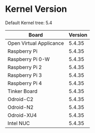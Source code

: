 
# Kernel Version

Default Kernel tree: 5.4

| Board | Version |
|-------|---------|
| Open Virtual Applicance | 5.4.35 |
| Raspberry Pi | 5.4.35 |
| Raspberry Pi 0-W | 5.4.35 |
| Raspberry Pi 2 | 5.4.35 |
| Raspberry Pi 3 | 5.4.35 |
| Raspberry Pi 4 | 5.4.35 |
| Tinker Board | 5.4.35 |
| Odroid-C2 | 5.4.35 |
| Odroid-N2 | 5.4.35 |
| Odroid-XU4 | 5.4.35 |
| Intel NUC | 5.4.35 |
